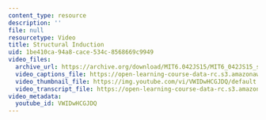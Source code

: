```yaml
---
content_type: resource
description: ''
file: null
resourcetype: Video
title: Structural Induction
uid: 1be410ca-94a8-cace-534c-8568669c9949
video_files:
  archive_url: https://archive.org/download/MIT6.042JS15/MIT6_042JS15_structuralinduction_ipod.mp4
  video_captions_file: https://open-learning-course-data-rc.s3.amazonaws.com/6-042j-mathematics-for-computer-science-spring-2015/049e5adbef2a56c0b51bd58d0dff282e_VWIDwHCGJDQ.vtt
  video_thumbnail_file: https://img.youtube.com/vi/VWIDwHCGJDQ/default.jpg
  video_transcript_file: https://open-learning-course-data-rc.s3.amazonaws.com/6-042j-mathematics-for-computer-science-spring-2015/1633321e7ac60bd853bde772275e0a3d_VWIDwHCGJDQ.pdf
video_metadata:
  youtube_id: VWIDwHCGJDQ
---
```

